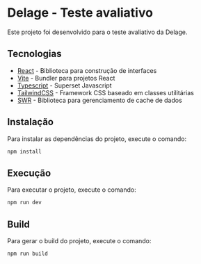 # Delage - Teste avaliativo

Este projeto foi desenvolvido para o teste avaliativo da Delage.

## Tecnologias

- [React](https://pt-br.react.dev/) - Biblioteca para construção de interfaces
- [Vite](https://vitejs.dev/) - Bundler para projetos React
- [Typescript](https://www.typescriptlang.org/) - Superset Javascript
- [TailwindCSS](https://tailwindcss.com/) - Framework CSS baseado em classes utilitárias
- [SWR](https://swr.vercel.app/pt-BR) - Biblioteca para gerenciamento de cache de dados

## Instalação

Para instalar as dependências do projeto, execute o comando:

```bash
npm install
```

## Execução

Para executar o projeto, execute o comando:

```bash
npm run dev
```

## Build

Para gerar o build do projeto, execute o comando:

```bash
npm run build
```
